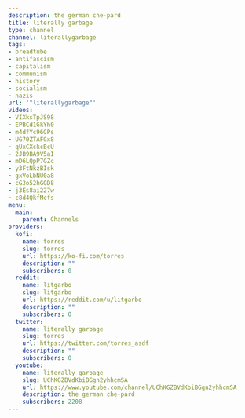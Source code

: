 ```yaml
---
description: the german che-pard
title: literally garbage
type: channel
channel: literallygarbage
tags:
- breadtube
- antifascism
- capitalism
- communism
- history
- socialism
- nazis
url: '"literallygarbage"'
videos:
- VIXksTpJS98
- EPBCd1GkYh0
- m4dfYc96GPs
- UG70ZTAFGx8
- qUxCXckcBcU
- 2JB9BA9V5aI
- mD6LQpP7GZc
- y3FtNkzBIsk
- gxVoLbNU0a8
- cG3o52hGGD8
- j3Es8ai227w
- c8d4QkfMcfs
menu:
  main:
    parent: Channels
providers:
  kofi:
    name: torres
    slug: torres
    url: https://ko-fi.com/torres
    description: ""
    subscribers: 0
  reddit:
    name: litgarbo
    slug: litgarbo
    url: https://reddit.com/u/litgarbo
    description: ""
    subscribers: 0
  twitter:
    name: literally garbage
    slug: torres
    url: https://twitter.com/torres_asdf
    description: ""
    subscribers: 0
  youtube:
    name: literally garbage
    slug: UChKGZBVdKbiBGgn2yhhcmSA
    url: https://www.youtube.com/channel/UChKGZBVdKbiBGgn2yhhcmSA
    description: the german che-pard
    subscribers: 2208
---
```


